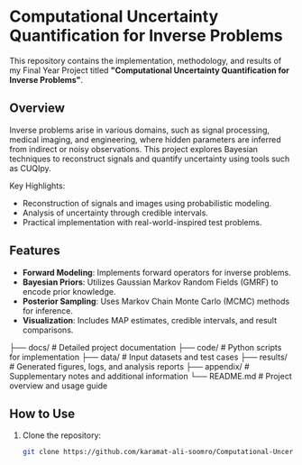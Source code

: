 # Computational Uncertainty Quantification for Inverse Problems

This repository contains the implementation, methodology, and results of my Final Year Project titled **"Computational Uncertainty Quantification for Inverse Problems"**.

## Overview
Inverse problems arise in various domains, such as signal processing, medical imaging, and engineering, where hidden parameters are inferred from indirect or noisy observations. This project explores Bayesian techniques to reconstruct signals and quantify uncertainty using tools such as CUQIpy.

Key Highlights:
- Reconstruction of signals and images using probabilistic modeling.
- Analysis of uncertainty through credible intervals.
- Practical implementation with real-world-inspired test problems.

## Features
- **Forward Modeling**: Implements forward operators for inverse problems.
- **Bayesian Priors**: Utilizes Gaussian Markov Random Fields (GMRF) to encode prior knowledge.
- **Posterior Sampling**: Uses Markov Chain Monte Carlo (MCMC) methods for inference.
- **Visualization**: Includes MAP estimates, credible intervals, and result comparisons.

├── docs/           # Detailed project documentation
├── code/           # Python scripts for implementation
├── data/           # Input datasets and test cases
├── results/        # Generated figures, logs, and analysis reports
├── appendix/       # Supplementary notes and additional information
└── README.md       # Project overview and usage guide


## How to Use
1. Clone the repository:
   ```bash
   git clone https://github.com/karamat-ali-soomro/Computational-Uncertainty-Quantification-for-Inverse-Problem.git
